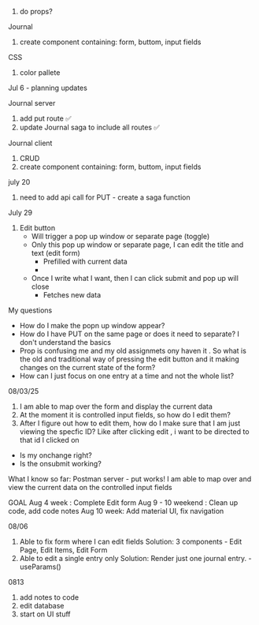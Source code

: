 1.  do props?

Journal
1. create component containing: form, buttom, input fields

CSS
1. color pallete


Jul 6 - planning updates

Journal server

1. add put route ✅
2. update Journal saga to include all routes ✅

Journal client

1. CRUD 
2. create component containing: form, buttom, input fields


july 20

1. need to add api call for PUT - create a saga function

July 29

1. Edit button
    - Will trigger a pop up window or separate page (toggle)
    - Only this pop up window or separate page, I can edit the title and text (edit form)
        - Prefilled with current data
        - 
    - Once I write what I want, then I can click submit and pop up will close
        - Fetches new data

My questions
 - How do I make the popn up window appear?
 - How do I have PUT on the same page or does it need to separate? I don't understand the basics
 - Prop is confusing me and my old assignmets ony haven it . So what is the old and traditional way of pressing the edit button and it making changes on the current state of the form?
 - How can I just focus on one entry at a time and not the whole list?


 08/03/25
  1. I am able to map over the form and display the current data
  2. At the moment it is controlled input fields, so how do I edit them?
  3. After I figure out how to edit them, how do I make sure that I am just
  viewing the specfic ID? Like after clicking edit , i want to be directed to that id I clicked on

  - Is my onchange right?
  - Is the onsubmit working?

  What I know so far:
  Postman server - put works!
  I am able to map over and view the current data on the controlled input fields

GOAL
Aug 4 week : Complete Edit form
Aug 9 - 10 weekend : Clean up code, add code notes
Aug 10 week: Add material UI, fix navigation


08/06
1. Able to fix form where I can edit fields
Solution: 3 components - Edit Page, Edit Items, Edit Form
2. Able to edit a single entry only
Solution: Render just one journal entry. -useParams()

0813

1. add notes to code
2. edit database
3. start on UI stuff